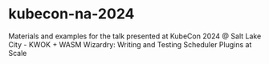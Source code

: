 # kubecon-na-2024
Materials and examples for the talk presented at KubeCon 2024 @ Salt Lake City - KWOK + WASM Wizardry: Writing and Testing Scheduler Plugins at Scale
